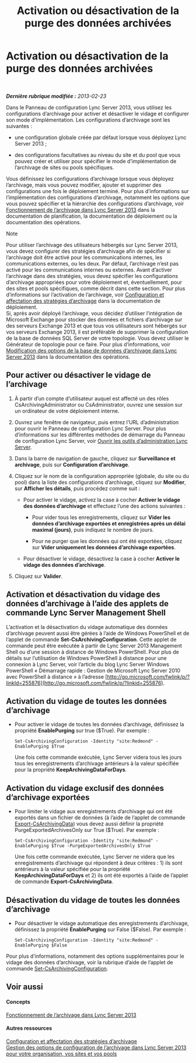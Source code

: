 ﻿---
title: Activation ou désactivation de la purge des données archivées
TOCTitle: Activation ou désactivation de la purge des données archivées
ms:assetid: 28cef09f-0970-4fc3-8315-f26689e3e187
ms:mtpsurl: https://technet.microsoft.com/fr-fr/library/Gg520968(v=OCS.15)
ms:contentKeyID: 49296681
ms.date: 05/20/2016
mtps_version: v=OCS.15
ms.translationtype: HT
---

# Activation ou désactivation de la purge des données archivées

 

_**Dernière rubrique modifiée :** 2013-02-23_

Dans le Panneau de configuration Lync Server 2013, vous utilisez les configurations d’archivage pour activer et désactiver le vidage et configurer son mode d’implémentation. Les configurations d’archivage sont les suivantes :

  - une configuration globale créée par défaut lorsque vous déployez Lync Server 2013 ;

  - des configurations facultatives au niveau du site et du pool que vous pouvez créer et utiliser pour spécifier le mode d’implémentation de l’archivage de sites ou pools spécifiques.

Vous définissez les configurations d’archivage lorsque vous déployez l’archivage, mais vous pouvez modifier, ajouter et supprimer des configurations une fois le déploiement terminé. Pour plus d’informations sur l’implémentation des configurations d’archivage, notamment les options que vous pouvez spécifier et la hiérarchie des configurations d’archivage, voir [Fonctionnement de l’archivage dans Lync Server 2013](lync-server-2013-how-archiving-works.md) dans la documentation de planification, la documentation de déploiement ou la documentation des opérations.

> [!note]  
> Pour utiliser l’archivage des utilisateurs hébergés sur Lync Server 2013, vous devez configurer des stratégies d’archivage afin de spécifier si l’archivage doit être activé pour les communications internes, les communications externes, ou les deux. Par défaut, l’archivage n’est pas activé pour les communications internes ou externes. Avant d’activer l’archivage dans des stratégies, vous devez spécifier les configurations d’archivage appropriées pour votre déploiement et, éventuellement, pour des sites et pools spécifiques, comme décrit dans cette section. Pour plus d’informations sur l’activation de l’archivage, voir <a href="lync-server-2013-configuring-and-assigning-archiving-policies.md">Configuration et affectation des stratégies d’archivage</a> dans la documentation de déploiement.<br />
Si, après avoir déployé l’archivage, vous décidez d’utiliser l’intégration de Microsoft Exchange pour stocker des données et fichiers d’archivage sur des serveurs Exchange 2013 et que tous vos utilisateurs sont hébergés sur vos serveurs Exchange 2013, il est préférable de supprimer la configuration de la base de données SQL Server de votre topologie. Vous devez utiliser le Générateur de topologie pour ce faire. Pour plus d’informations, voir <a href="lync-server-2013-changing-archiving-database-options.md">Modification des options de la base de données d’archivage dans Lync Server 2013</a> dans la documentation des opérations.

## Pour activer ou désactiver le vidage de l’archivage

1.  À partir d’un compte d’utilisateur auquel est affecté un des rôles CsArchivingAdministrator ou CsAdministrator, ouvrez une session sur un ordinateur de votre déploiement interne.

2.  Ouvrez une fenêtre de navigateur, puis entrez l’URL d’administration pour ouvrir le Panneau de configuration Lync Server. Pour plus d’informations sur les différentes méthodes de démarrage du Panneau de configuration Lync Server, voir [Ouvrir les outils d’administration Lync Server](lync-server-2013-open-lync-server-administrative-tools.md).

3.  Dans la barre de navigation de gauche, cliquez sur **Surveillance et archivage**, puis sur **Configuration d’archivage**.

4.  Cliquez sur le nom de la configuration appropriée (globale, du site ou du pool) dans la liste des configurations d’archivage, cliquez sur **Modifier**, sur **Afficher les détails**, puis procédez comme suit :
    
      - Pour activer le vidage, activez la case à cocher **Activer le vidage des données d’archivage** et effectuez l’une des actions suivantes :
        
          - Pour vider tous les enregistrements, cliquez sur **Vider les données d’archivage exportées et enregistrées après un délai maximal (jours)**, puis indiquez le nombre de jours.
        
          - Pour ne purger que les données qui ont été exportées, cliquez sur **Vider uniquement les données d’archivage exportées**.
    
      - Pour désactiver le vidage, désactivez la case à cocher **Activer le vidage des données d’archivage**.

5.  Cliquez sur **Valider**.

## Activation et désactivation du vidage des données d’archivage à l’aide des applets de commande Lync Server Management Shell

L’activation et la désactivation du vidage automatique des données d’archivage peuvent aussi être gérées à l’aide de Windows PowerShell et de l’applet de commande **Set-CsArchivingConfiguration**. Cette applet de commande peut être exécutée à partir de Lync Server 2013 Management Shell ou d’une session à distance de Windows PowerShell. Pour plus de détails sur l’utilisation de Windows PowerShell à distance pour une connexion à Lync Server, voir l’article du blog Lync Server Windows PowerShell « Démarrage rapide : Gestion de Microsoft Lync Server 2010 avec PowerShell à distance » à l’adresse [http://go.microsoft.com/fwlink/p/?linkId=255876](http://go.microsoft.com/fwlink/p/?linkid=255876).

## Activation du vidage de toutes les données d’archivage

  - Pour activer le vidage de toutes les données d’archivage, définissez la propriété **EnablePurging** sur true ($True). Par exemple :
    
        Set-CsArchivingConfiguration -Identity "site:Redmond" -EnablePurging $True
    
    Une fois cette commande exécutée, Lync Server videra tous les jours tous les enregistrements d’archivage antérieurs à la valeur spécifiée pour la propriété **KeepArchivingDataForDays**.

## Activation du vidage exclusif des données d’archivage exportées

  - Pour limiter le vidage aux enregistrements d’archivage qui ont été exportés dans un fichier de données (à l’aide de l’applet de commande [Export-CsArchivingData](https://docs.microsoft.com/en-us/powershell/module/skype/Export-CsArchivingData)) vous devez aussi définir la propriété PurgeExportedArchivesOnly sur True ($True). Par exemple :
    
        Set-CsArchivingConfiguration -Identity "site:Redmond" -EnablePurging $True -PurgeExportedArchivesOnly $True
    
    Une fois cette commande exécutée, Lync Server ne videra que les enregistrements d’archivage qui répondent à deux critères : 1) ils sont antérieurs à la valeur spécifiée pour la propriété **KeepArchivingDataForDays** et 2) ils ont été exportés à l’aide de l’applet de commande **Export-CsArchivingData**.

## Désactivation du vidage de toutes les données d’archivage

  - Pour désactiver le vidage automatique des enregistrements d’archivage, définissez la propriété **EnablePurging** sur False ($False). Par exemple :
    
        Set-CsArchivingConfiguration -Identity "site:Redmond" -EnablePurging $False

Pour plus d’informations, notamment des options supplémentaires pour le vidage des données d’archivage, voir la rubrique d’aide de l’applet de commande [Set-CsArchivingConfiguration](https://docs.microsoft.com/en-us/powershell/module/skype/Set-CsArchivingConfiguration).

## Voir aussi

#### Concepts

[Fonctionnement de l’archivage dans Lync Server 2013](lync-server-2013-how-archiving-works.md)  

#### Autres ressources

[Configuration et affectation des stratégies d’archivage](lync-server-2013-configuring-and-assigning-archiving-policies.md)  
[Gestion des options de configuration de l’archivage dans Lync Server 2013 pour votre organisation, vos sites et vos pools](lync-server-2013-managing-archiving-configuration-options-for-your-organization-sites-and-pools.md)

